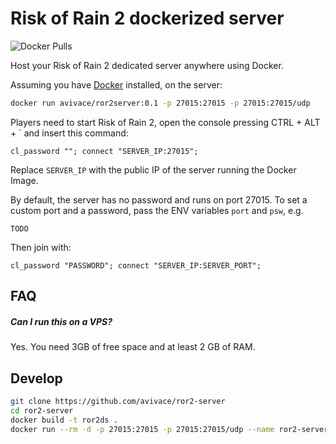 # Risk of Rain 2 dockerized server

![Docker Pulls](https://img.shields.io/docker/pulls/avivace/ror2server?style=flat-square)

Host your Risk of Rain 2 dedicated server anywhere using Docker.

Assuming you have [Docker](https://docs.docker.com/get-docker/) installed, on the server:

```bash
docker run avivace/ror2server:0.1 -p 27015:27015 -p 27015:27015/udp
```

Players need to start Risk of Rain 2, open the console pressing CTRL + ALT + \` and insert this command:

```
cl_password ""; connect "SERVER_IP:27015";
```

Replace `SERVER_IP` with the public IP of the server running the Docker Image.

By default, the server has no password and runs on port 27015. To set a custom port and a password, pass the ENV variables `port` and `psw`, e.g.

```
TODO
```

Then join with:

```
cl_password "PASSWORD"; connect "SERVER_IP:SERVER_PORT";
```

## FAQ

##### Can I run this on a VPS?

Yes. You need 3GB of free space and at least 2 GB of RAM.

## Develop

```bash
git clone https://github.com/avivace/ror2-server
cd ror2-server
docker build -t ror2ds .
docker run --rm -d -p 27015:27015 -p 27015:27015/udp --name ror2-server ror2ds
```

